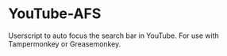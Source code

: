 # YouTube-AFS
Userscript to auto focus the search bar in YouTube. For use with Tampermonkey or Greasemonkey.
